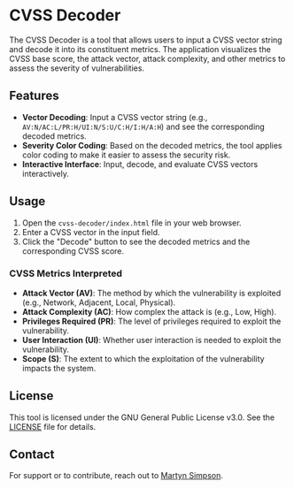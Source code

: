# CVSS Decoder

The CVSS Decoder is a tool that allows users to input a CVSS vector string and decode it into its constituent metrics. The application visualizes the CVSS base score, the attack vector, attack complexity, and other metrics to assess the severity of vulnerabilities.

## Features

- **Vector Decoding**: Input a CVSS vector string (e.g., `AV:N/AC:L/PR:H/UI:N/S:U/C:H/I:H/A:H`) and see the corresponding decoded metrics.
- **Severity Color Coding**: Based on the decoded metrics, the tool applies color coding to make it easier to assess the security risk.
- **Interactive Interface**: Input, decode, and evaluate CVSS vectors interactively.

## Usage

1. Open the `cvss-decoder/index.html` file in your web browser.
2. Enter a CVSS vector in the input field.
3. Click the "Decode" button to see the decoded metrics and the corresponding CVSS score.

### CVSS Metrics Interpreted

- **Attack Vector (AV)**: The method by which the vulnerability is exploited (e.g., Network, Adjacent, Local, Physical).
- **Attack Complexity (AC)**: How complex the attack is (e.g., Low, High).
- **Privileges Required (PR)**: The level of privileges required to exploit the vulnerability.
- **User Interaction (UI)**: Whether user interaction is needed to exploit the vulnerability.
- **Scope (S)**: The extent to which the exploitation of the vulnerability impacts the system.

## License

This tool is licensed under the GNU General Public License v3.0. See the [LICENSE](../LICENSE) file for details.

## Contact

For support or to contribute, reach out to [Martyn Simpson](https://github.com/martynjsimpson).
